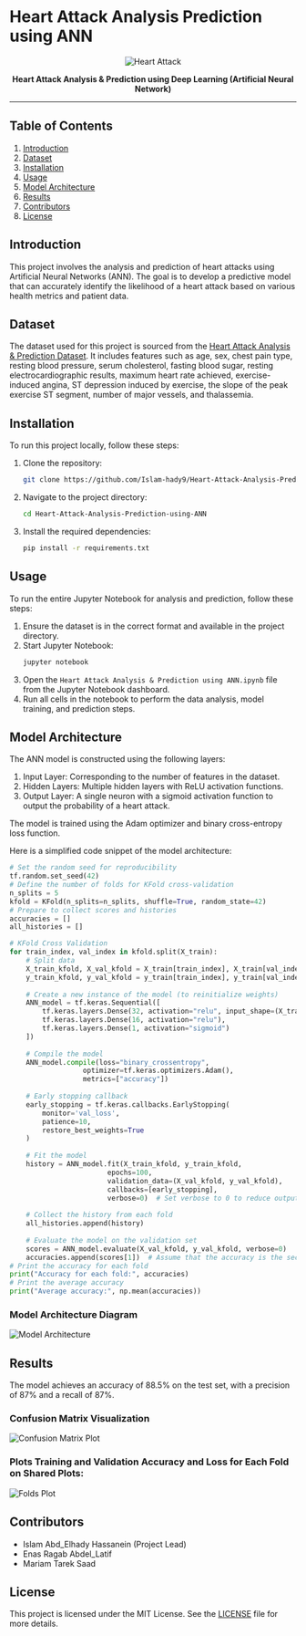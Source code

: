 # Heart Attack Analysis Prediction using ANN

<div align="center">
  <p align="center">
    <img src="https://myacare.com/uploads/AdminBlogs/91d19c6155d145348eb5dcd8b161fd36.png" alt="Heart Attack" />
  </p>
<p align="center">
<strong>Heart Attack Analysis & Prediction using Deep Learning (Artificial Neural Network)</strong></p>
</div>

---

## Table of Contents

1. [Introduction](#introduction)
2. [Dataset](#dataset)
3. [Installation](#installation)
4. [Usage](#usage)
5. [Model Architecture](#model-architecture)
6. [Results](#results)
7. [Contributors](#contributors)
8. [License](#license)

## Introduction

This project involves the analysis and prediction of heart attacks using Artificial Neural Networks (ANN). The goal is to develop a predictive model that can accurately identify the likelihood of a heart attack based on various health metrics and patient data.

## Dataset

The dataset used for this project is sourced from the [Heart Attack Analysis & Prediction Dataset](https://www.kaggle.com/datasets/rashikrahmanpritom/heart-attack-analysis-prediction-dataset/data). It includes features such as age, sex, chest pain type, resting blood pressure, serum cholesterol, fasting blood sugar, resting electrocardiographic results, maximum heart rate achieved, exercise-induced angina, ST depression induced by exercise, the slope of the peak exercise ST segment, number of major vessels, and thalassemia.

## Installation

To run this project locally, follow these steps:

1. Clone the repository:
   ```bash
   git clone https://github.com/Islam-hady9/Heart-Attack-Analysis-Prediction-using-ANN.git
   ```
2. Navigate to the project directory:
   ```bash
   cd Heart-Attack-Analysis-Prediction-using-ANN
   ```
3. Install the required dependencies:
   ```bash
   pip install -r requirements.txt
   ```

## Usage

To run the entire Jupyter Notebook for analysis and prediction, follow these steps:

1. Ensure the dataset is in the correct format and available in the project directory.
2. Start Jupyter Notebook:
   ```bash
   jupyter notebook
   ```
3. Open the `Heart Attack Analysis & Prediction using ANN.ipynb` file from the Jupyter Notebook dashboard.
4. Run all cells in the notebook to perform the data analysis, model training, and prediction steps.

## Model Architecture

The ANN model is constructed using the following layers:

1. Input Layer: Corresponding to the number of features in the dataset.
2. Hidden Layers: Multiple hidden layers with ReLU activation functions.
3. Output Layer: A single neuron with a sigmoid activation function to output the probability of a heart attack.

The model is trained using the Adam optimizer and binary cross-entropy loss function.

Here is a simplified code snippet of the model architecture:
```python
# Set the random seed for reproducibility
tf.random.set_seed(42)
# Define the number of folds for KFold cross-validation
n_splits = 5
kfold = KFold(n_splits=n_splits, shuffle=True, random_state=42)
# Prepare to collect scores and histories
accuracies = []
all_histories = []

# KFold Cross Validation
for train_index, val_index in kfold.split(X_train):
    # Split data
    X_train_kfold, X_val_kfold = X_train[train_index], X_train[val_index]
    y_train_kfold, y_val_kfold = y_train[train_index], y_train[val_index]
    
    # Create a new instance of the model (to reinitialize weights)
    ANN_model = tf.keras.Sequential([
        tf.keras.layers.Dense(32, activation="relu", input_shape=(X_train.shape[1],)),
        tf.keras.layers.Dense(16, activation="relu"),
        tf.keras.layers.Dense(1, activation="sigmoid")                                  
    ])
    
    # Compile the model
    ANN_model.compile(loss="binary_crossentropy",
                  optimizer=tf.keras.optimizers.Adam(),
                  metrics=["accuracy"])
    
    # Early stopping callback
    early_stopping = tf.keras.callbacks.EarlyStopping(
        monitor='val_loss',  
        patience=10,  
        restore_best_weights=True  
    )
    
    # Fit the model
    history = ANN_model.fit(X_train_kfold, y_train_kfold, 
                        epochs=100, 
                        validation_data=(X_val_kfold, y_val_kfold), 
                        callbacks=[early_stopping], 
                        verbose=0)  # Set verbose to 0 to reduce output
    
    # Collect the history from each fold
    all_histories.append(history)
    
    # Evaluate the model on the validation set
    scores = ANN_model.evaluate(X_val_kfold, y_val_kfold, verbose=0)
    accuracies.append(scores[1])  # Assume that the accuracy is the second metric
# Print the accuracy for each fold
print("Accuracy for each fold:", accuracies)
# Print the average accuracy
print("Average accuracy:", np.mean(accuracies))
```

### Model Architecture Diagram
![Model Architecture](https://github.com/Islam-hady9/Heart-Attack-Analysis-Prediction-using-ANN/blob/main/Plots_Outputs/model_plot.png)

## Results

The model achieves an accuracy of 88.5% on the test set, with a precision of 87% and a recall of 87%.

### Confusion Matrix Visualization
![Confusion Matrix Plot](https://github.com/Islam-hady9/Heart-Attack-Analysis-Prediction-using-ANN/blob/main/Plots_Outputs/cm_plot.png)

### Plots Training and Validation Accuracy and Loss for Each Fold on Shared Plots:
![Folds Plot](https://github.com/Islam-hady9/Heart-Attack-Analysis-Prediction-using-ANN/blob/main/Plots_Outputs/folds_plot.png)

## Contributors

- Islam Abd_Elhady Hassanein (Project Lead)
- Enas Ragab Abdel_Latif
- Mariam Tarek Saad

## License

This project is licensed under the MIT License. See the [LICENSE](LICENSE) file for more details.
